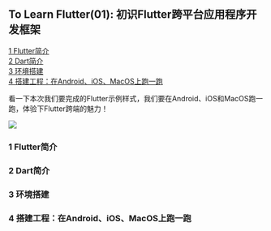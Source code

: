 ## To Learn Flutter(01): 初识Flutter跨平台应用程序开发框架

[1 Flutter简介](#1-Flutter简介)  
[2 Dart简介](#2-Dart简介)  
[3 环境搭建](#3-环境搭建)  
[4 搭建工程：在Android、iOS、MacOS上跑一跑](#4-搭建工程：在Android、iOS、MacOS上跑一跑)

看一下本次我们要完成的Flutter示例样式，我们要在Android、iOS和MacOS跑一跑，体验下Flutter跨端的魅力！

![](https://github.com/sunfusheng/FlutterWidgets/tree/master/posts/resources/to_learn_flutter.png)

### 1 Flutter简介


### 2 Dart简介


### 3 环境搭建


### 4 搭建工程：在Android、iOS、MacOS上跑一跑
